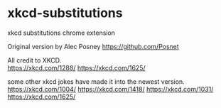 xkcd-substitutions
==================

xkcd substitutions chrome extension

Original version by Alec Posney
https://github.com/Posnet

All credit to XKCD.  
https://xkcd.com/1288/
https://xkcd.com/1625/

some other xkcd jokes have made it into the newest version.
https://xkcd.com/1004/
https://xkcd.com/1418/
https://xkcd.com/1031/
https://xkcd.com/1625/
